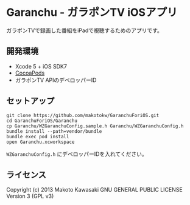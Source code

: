 Garanchu - ガラポンTV iOSアプリ
=========

ガラポンTVで録画した番組をiPadで視聴するためのアプリです。

## 開発環境

 * Xcode 5 + iOS SDK7
 * [CocoaPods](http://cocoapods.org/)
 * ガラポンTV APIのデベロッパーID

## セットアップ

```
git clone https://github.com/makotokw/GaranchuForiOS.git
cd GaranchuForiOS/Garanchu
cp Garanchu/WZGaranchuConfig.sample.h Garanchu/WZGaranchuConfig.h
bundle install --path=vendor/bundle
bundle exec pod install
open Garanchu.xcworkspace
```

``WZGaranchuConfig.h`` にデベロッパーIDを入れてください。


## ライセンス

Copyright (c) 2013 Makoto Kawasaki
GNU GENERAL PUBLIC LICENSE Version 3 (GPL v3)